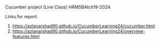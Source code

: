 Cucumber project (Live Class) HRMSBAtch19-2024

Links for report:

1. https://azlanarshad90.github.io/CucumberLearning24/cucumber.html
2. https://azlanarshad90.github.io/CucumberLearning24/overview-features.html
